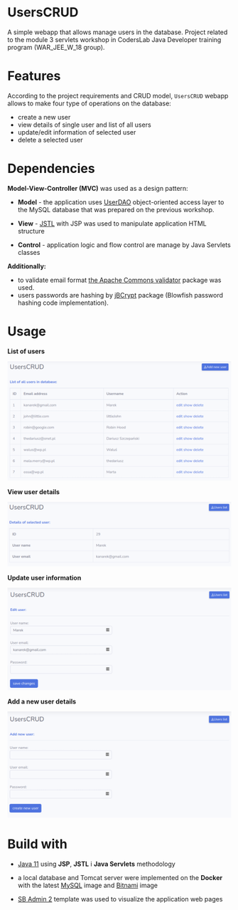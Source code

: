 # UsersCRUD

A simple webapp that allows manage users in the database.
Project related to the module 3 servlets workshop in CodersLab Java Developer training program (WAR\_JEE\_W_18 group).

# Features

According to the project requirements and CRUD model, `UsersCRUD` webapp allows to make four type of operations on the database:

* create a new user
* view details of single user and list of all users 
* update/edit information of selected user
* delete a selected user

# Dependencies



**Model-View-Controller (MVC)** was used as a design pattern:
* **Model** - the application uses [UserDAO](https://github.com/TheDariusz/UserDAO) object-oriented access layer to the MySQL database that was prepared on the previous workshop.

* **View** - [JSTL](https://www.oracle.com/java/technologies/java-server-tag-library.html) with JSP was used to manipulate application HTML structure 

* **Control**  - application logic and flow control are manage by Java Servlets classes

**Additionally:**
* to validate email format [the Apache Commons validator](https://commons.apache.org/proper/commons-validator/) package was used.
* users passwords are hashing by [jBCrypt](https://www.mindrot.org/projects/jBCrypt/) package (Blowfish password hashing code implementation).

# Usage

**List of users**

![User list](./src/main/resources/wiki-images/UsersCRUD.list.png)

**View user details**

![User details](./src/main/resources/wiki-images/UsersCRUD.view.png)

**Update user information**

![User details](./src/main/resources/wiki-images/UsersCRUD.edit.png)

**Add a new user details**

![User details](./src/main/resources/wiki-images/UsersCRUD.add.png)

# Build with

* [Java 11]([https://www.oracle.com/java/technologies/javase-jdk11-downloads.html](https://www.oracle.com/java/technologies/javase-jdk11-downloads.html)) using **JSP**, **JSTL** i **Java Servlets** methodology

* a local database and Tomcat server were implemented on the **Docker** with the latest [MySQL](https://hub.docker.com/_/mysql) image and [Bitnami](https://hub.docker.com/r/bitnami/tomcat) image
* [SB Admin 2](https://startbootstrap.com/themes/sb-admin-2/) template was used to visualize the application web pages 
